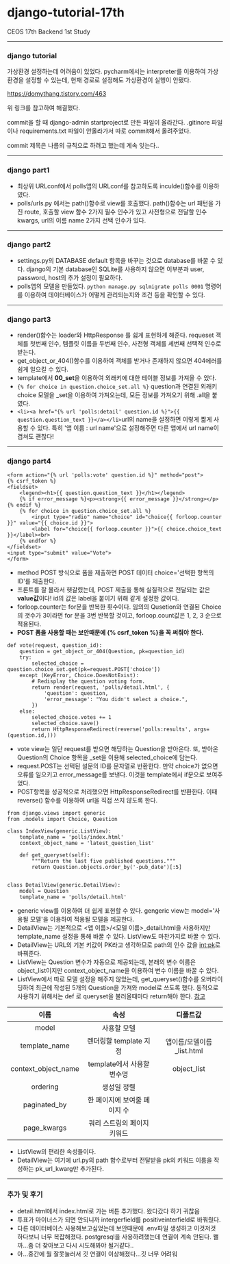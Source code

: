 # django-tutorial-17th
CEOS 17th Backend 1st Study


---
### django tutorial
가상환경 설정하는데 어려움이 있었다. pycharm에서는 interpreter를 이용하여 가상환경을 설정할 수 있는데, 현재 경로로 설정해도 가상환경이 실행이 안됐다.

https://domythang.tistory.com/463

위 링크를 참고하여 해결했다.

commit을 할 때 django-admin startproject로 만든 파일이 올라간다. .gitinore 파일이나 requirements.txt 파일이 안올라가서 따로 commit해서 올려주었다. 

commit 제목은 나름의 규칙으로 하려고 했는데 계속 잊는다..

---
### django part1
- 최상위 URLconf에서 polls앱의 URLconf를 참고하도록 inculde()함수를 이용하였다. 
- polls/urls.py 에서는 path()함수로 view를 호출했다. path()함수는 url 패턴을 가진 route, 호출할 view 함수 2가지 필수 인수가 있고 사전형으로 전달할 인수 kwargs, url의 이름 name 2가지 선택 인수가 있다.

---
### django part2
- settings.py의 DATABASE default 항목을 바꾸는 것으로 database를 바꿀 수 있다. django의 기본 database인 SQLite를 사용하지 않으면 이부분과 user, password, host의 추가 설정이 필요하다.
- polls앱의 모델을 만들었다. ```python manage.py sqlmigrate polls 0001``` 명령어를 이용하여 데이터베이스가 어떻게 관리되는지와 조건 등을 확인할 수 있다.

---
### django part3
- render()함수는 loader와 HttpResponse 를 쉽게 표현하게 해준다. requeset 객체를 첫번째 인수, 템플릿 이름을 두번째 인수, 사전형 객체를 세번째 선택적 인수로 받는다. 
- get_object_or_404()함수를 이용하여 객체를 받거나 존재하지 않으면 404에러를 쉽게 일으킬 수 있다.
- template에서 **00_set**을 이용하여 외래키에 대한 테이블 정보를 가져올 수 있다.
- ```{% for choice in question.choice_set.all %}``` question과 연결된 외래키 choice 모델을 _set을 이용하여 가져오는데, 모든 정보를 가져오기 위해 .all을 붙였다.
- ```<li><a href="{% url 'polls:detail' question.id %}">{{ question.question_text }}</a></li>```url의 name을 설정하면 이렇게 짧게 사용할 수 있다. 특히 '앱 이름 : url name'으로 설정해주면 다른 앱에서 url name이 겹쳐도 괜찮다! 

---
### django part4
```
<form action="{% url 'polls:vote' question.id %}" method="post">
{% csrf_token %}
<fieldset>
    <legend><h1>{{ question.question_text }}</h1></legend>
    {% if error_message %}<p><strong>{{ error_message }}</strong></p>{% endif %}
    {% for choice in question.choice_set.all %}
        <input type="radio" name="choice" id="choice{{ forloop.counter }}" value="{{ choice.id }}">
        <label for="choice{{ forloop.counter }}">{{ choice.choice_text }}</label><br>
    {% endfor %}
</fieldset>
<input type="submit" value="Vote">
</form>
```
- method POST 방식으로 폼을 제출하면 POST 데이터 choice='선택한 항목의 ID'를 제출한다.
- 프론트를 잘 몰라서 헷갈렸는데, POST 제출을 통해 실질적으로 전달되는 값은 **value값**이다! id의 값은 label을 붙이기 위해 같게 설정한 값이다.
- forloop.counter는 for문을 반복한 횟수이다. 임의의 Qusetion와 연결된 Choice의 갯수가 3이라면 for 문을 3번 반복할 것이고, forloop.count값은 1, 2, 3 순으로 적용된다.
- **POST 폼을 사용할 때는 보안때문에 {% csrf_token %}을 꼭 써줘야 한다.**

```
def vote(request, question_id):
    question = get_object_or_404(Question, pk=question_id)
    try:
        selected_choice = question.choice_set.get(pk=request.POST['choice'])
    except (KeyError, Choice.DoesNotExist):
        # Redisplay the question voting form.
        return render(request, 'polls/detail.html', {
            'question': question,
            'error_message': "You didn't select a choice.",
        })
    else:
        selected_choice.votes += 1
        selected_choice.save()
        return HttpResponseRedirect(reverse('polls:results', args=(question.id,)))
 ```
- vote view는 일단 request를 받으면 해당하는 Question을 받아온다. 또, 받아온 Question의 Choice 항목을 _set을 이용해 selected_choice에 담는다.
- request.POST는 선택된 설문의 ID를 문자열로 반환한다. 만약 choice가 없으면 오류를 일으키고 error_message를 보낸다. 이것을 template에서 if문으로 보여주었다.
- POST항목을 성공적으로 처리했으면 HttpResponseRedirect를 반환한다. 이때 reverse() 함수를 이용하여 url을 직접 쓰지 않도록 한다.

```
from django.views import generic
from .models import Choice, Question

class IndexView(generic.ListView):
    template_name = 'polls/index.html'
    context_object_name = 'latest_question_list'

    def get_queryset(self):
        """Return the last five published questions."""
        return Question.objects.order_by('-pub_date')[:5]


class DetailView(generic.DetailView):
    model = Question
    template_name = 'polls/detail.html'
```
- generic view를 이용하여 더 쉽게 표현할 수 있다. gengeric view는 model='사용될 모델'을 이용하여 적용될 모델을 제공한다.
- DetailView는 기본적으로 <앱 이름>/<모델 이름>_detail.html을 사용하지만 template_name 설정을 통해 바꿀 수 있다. ListView도 마찬가지로 바꿀 수 있다.
- DetailView는 URL의 기본 키값이 PK라고 생각하므로 path의 인수 값을 <int:pk>로 바꿔준다.
- ListView는 Question 변수가 자동으로 제공되는데, 본래의 변수 이름은 object_list이지만 context_object_name을 이용하여 변수 이름을 바꿀 수 있다.
- ListView에서 따로 모델 설정을 해주지 않았는데, get_queryset()함수를 오버라이딩하여 최근에 작성된 5개의 Question을 가져와 model로 쓰도록 했다. 동적으로 사용하기 위해서는 def 로 queryset을 불러올때마다 return해야 한다. [참고](https://kgu0724.tistory.com/98)

| 이름                  | 속성                 | 디폴트값               |  
|:-------------------:|:------------------:|:------------------:|
| model               | 사용할 모델             |                    |  
| template_name       | 렌더링할 template 지정   | 앱이름/모델이름_list.html |   
| context_object_name | template에서 사용할 변수명 | object_list        | 
| ordering            | 생성일 정렬             |                    |   
| paginated_by        | 한 페이지에 보여줄 페이지 수   |                 
| page_kwargs         | 쿼리 스트링의 페이지 키워드    |                     
- ListView의 편리한 속성들이다.
- DetailView는 여기에 url.py의 path 함수로부터 전달받을 pk의 키워드 이름을 작성하는 pk_url_kwarg만 추가된다.

---
### 추가 및 후기
- detail.html에서 index.html로 가는 버튼 추가했다. 왔다갔다 하기 귀찮음
- 투표가 마이너스가 되면 안되니까 intergerfield를 positiveinterfield로 바꿔줬다.
- 다른 데이터베이스 사용해보고싶었는데 보안때문에 .env파일 생성하고 이것저것 하다보니 너무 복잡해졌다. postgresql을 사용하려했는데 연결이 계속 안된다. 왤까...좀 더 찾아보고 다시 시도해봐야 될거같다..
- 아...중간에 뭘 잘못눌러서 깃 연결이 이상해졌다...깃 너무 어려워
